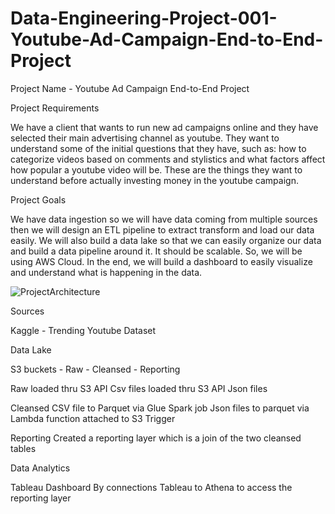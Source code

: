 # Data-Engineering-Project-001-Youtube-Ad-Campaign-End-to-End-Project

Project Name - Youtube Ad Campaign End-to-End Project

Project Requirements

We have a client that wants to run new ad campaigns online and they have selected their main advertising channel as youtube. They want to understand some of the initial questions that they have, such as: how to categorize videos based on comments and stylistics and what factors affect how popular a youtube video will be. These are the things they want to understand before actually investing money in the youtube campaign. 


Project Goals

We have data ingestion so we will have data coming from multiple sources then we will design an ETL pipeline to extract transform and load our data easily. We will also build a data lake so that we can easily organize our data and build a data pipeline around it. It should be scalable. So, we will be using AWS Cloud. In the end, we will build a dashboard to easily visualize and understand what is happening in the data. 

![ProjectArchitecture](https://github.com/JeffreyAsuncion/Data-Engineering-Project-001-Youtube-Ad-Campaign-End-to-End-Project/img/youtubeAdCampaignArchitecture.jpg
)

Sources 

Kaggle - Trending Youtube Dataset


Data Lake

S3 buckets - Raw - Cleansed - Reporting

Raw 
loaded thru S3 API Csv files
loaded thru S3 API Json files

Cleansed
CSV file to Parquet via Glue Spark job
Json files to parquet via Lambda function attached to S3 Trigger

Reporting
Created a reporting layer which is a join of the two cleansed tables


Data Analytics

Tableau Dashboard
By connections Tableau to Athena to access the reporting layer 



